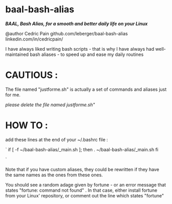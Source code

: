 # baal-bash-alias

_**BAAL, Bash Alias, for a smooth and better daily life on your Linux**_



@author Cedric Pain
github.com/leberger/baal-bash-alias
linkedin.com/in/cedricpain/
 
I have always liked writing bash scripts - that is why I have always had well-maintained bash aliases - to speed up and ease my daily routines

# CAUTIOUS :
The file named "justforme.sh" is actually a set of commands and aliases just for me.

*please delete the file named justforme.sh"*

# HOW TO :

add these lines at the end of your ~/.bashrc file :

`
    if [ -f ~/baal-bash-alias/_main.sh ]; then
	. ~/baal-bash-alias/_main.sh
    fi

`

Note that if you have custom aliases, they could be rewritten if they have the same names as the ones from these ones.


You should see a random adage given by fortune - or an error message that states "fortune: command not found" .
In that case, either install fortune from your Linux' repository, or comment out the line which states "fortune"
